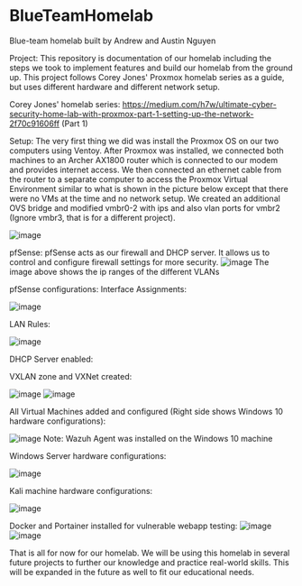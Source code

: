 # BlueTeamHomelab
Blue-team homelab built by Andrew and Austin Nguyen

Project: This repository is documentation of our homelab including the steps we took to implement features and build our homelab from the ground up. This project follows Corey Jones' Proxmox homelab series as a guide, but uses different hardware and different network setup.

Corey Jones' homelab series: https://medium.com/h7w/ultimate-cyber-security-home-lab-with-proxmox-part-1-setting-up-the-network-2f70c91606ff (Part 1)

Setup: The very first thing we did was install the Proxmox OS on our two computers using Ventoy. After Proxmox was installed, we connected both machines to an Archer AX1800 router which is connected to our modem and provides internet access. We then connected an ethernet cable from the router to a separate computer to access the Proxmox Virtual Environment similar to what is shown in the picture below except that there were no VMs at the time and no network setup. We created an additional OVS bridge and modified vmbr0-2 with ips and also vlan ports for vmbr2 (Ignore vmbr3, that is for a different project). 

![image](https://github.com/user-attachments/assets/31c93c22-5c24-489c-9981-1ef8481a8a31)

pfSense: pfSense acts as our firewall and DHCP server. It allows us to control and configure firewall settings for more security.
![image](https://github.com/user-attachments/assets/9ce531e8-b1c1-4a7d-b491-9a46d85ab625)
The image above shows the ip ranges of the different VLANs

pfSense configurations:
Interface Assignments: 

![image](https://github.com/user-attachments/assets/c1a4d38e-e26a-416b-8b6a-ede2671c06ca)

LAN Rules: 

![image](https://github.com/user-attachments/assets/af2dcaa7-4cd5-4151-aa0b-50c64c6cb1b3)

DHCP Server enabled: 

VXLAN zone and VXNet created: 

![image](https://github.com/user-attachments/assets/99626f0d-dbcd-4b38-9e8a-4d8810c7b90b)
![image](https://github.com/user-attachments/assets/e34ccacf-be7a-4a71-8523-eeb16e97ffd8)

All Virtual Machines added and configured (Right side shows Windows 10 hardware configurations):

![image](https://github.com/user-attachments/assets/6e3fed58-b8e9-4dad-80b0-6b94a6daf4ae)
Note: Wazuh Agent was installed on the Windows 10 machine

Windows Server hardware configurations:

![image](https://github.com/user-attachments/assets/fe8cd100-f3f0-4ac0-aac1-37d240f49ba4)


Kali machine hardware configurations: 

![image](https://github.com/user-attachments/assets/30298857-487f-4334-a2d6-b924159fd7ce)

Docker and Portainer installed for vulnerable webapp testing:
![image](https://github.com/user-attachments/assets/817651c5-adc1-449f-beff-9172e000e025)
![image](https://github.com/user-attachments/assets/47d62d4d-4c51-4863-9f82-b481534f797f)

That is all for now for our homelab. We will be using this homelab in several future projects to further our knowledge and practice real-world skills. This will be expanded in the future as well to fit our educational needs.
